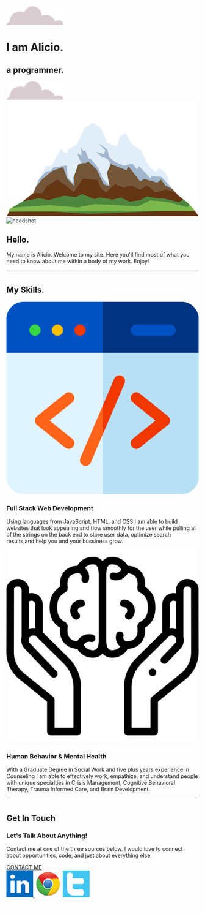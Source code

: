 <!DOCTYPE html>
<html lang="en" dir="ltr">

<head>
  <meta charset="utf-8">
  <title>Alicio Valle</title>
  <link rel="stylesheet" href="css/styles.css">
  <link rel="icon" href="images/cottontail.jpg">
  <link rel="preconnect" href="https://fonts.googleapis.com">
  <link rel="preconnect" href="https://fonts.gstatic.com" crossorigin>
  <link href="https://fonts.googleapis.com/css2?family=DM+Serif+Display&family=Merriweather:ital,wght@0,300;1,400&family=Montserrat:wght@300&family=Sacramento&display=swap" rel="stylesheet">
</head>

<body>
  <div class="topContainter">
    <img class="topCloud" src="images/cloud.png" alt="cloud-img">
    <h1>I am Alicio.</h1>
    <h2>a programmer.</h2>
    <img class="botCloud" src="images/cloud.png" alt="cloud-img">
    <img src="images/mountain.png" alt="cloud-img">
  </div>
  <div class="middle-container">
    <div class="profile">
      <img class="profilePic" src="images/headshot-modified.png" alt="headshot">
      <h2>Hello.</h2>
      <p class="welcome">My name is Alicio. Welcome to my site. Here you'll find most of what you need to know about me within a body of my work. Enjoy!</p>
    </div>
    <hr>
    <div class="skills">
      <h2 style="padding-top: 2%;">My Skills.</h2>
      <div class="skill-row">
        <img class="codePic" src="images/web-development.png" alt="HTML 5 Logo">
        <h3 class="skillSubHeads">Full Stack Web Development</h3>
        <p class="skillDescript">Using languages from JavaScript, HTML, and CSS I am able to build websites that look appealing and flow smoothly for the user while pulling all of the strings on the back end to store user data, optimize search results,and help you and your bussiness grow.</p>
      </div>
      <div class="skill-row">
        <img class="brainPic" src="images/mental-health.png" alt="CSS 3 Logo">
        <h3 class="skillSubHeads">Human Behavior & Mental Health</h3>
        <p class="skillDescript2">With a Graduate Degree in Social Work and five plus years experience in Counseling I am able to effectively work, empathize, and understand people with unique specialties in Crisis Management, Cognitive Behavioral Therapy, Trauma Informed Care, and Brain Development.</p>
      </div>
    </div>
    <div class="contact-me">
    <hr>
      <h2 style="padding-top: 2%;">Get In Touch</h2>
      <h3 class= "introOutro">Let's Talk About Anything!</h3>
      <p class="contactPara">Contact me at one of the three sources below. I would love to connect about opportunities, code, and just about everything else.</p>
      <a class="btn" href="alicio.valle242@gmail.com">CONTACT ME</a>
    </div>
  </div>


  <div class="bottom-container">
    <div class="footer-link">
      <a class="linkImg" href="https://linkedin.com/in/alicio-valle-msw-763658112"> <img src="images/Linkedin.png" alt="LiLogo"> </a>
      <a class="linkImg" href="file:///C:/Users/jamue/OneDrive/Documents/Udemy/Projects/New%20folder/PracticeHTML/index.html"><img src="images/Chrome.png" alt="LiLogo"></a>
      <a class="linkImg" href="https://twitter.com/ValleAlicio"><img src="images/Twitter.png" alt="TwLogo"></a>
    <p style="color: white">© Alicio Valle.</p>
    </div>
  </div>

</body>

</html>
